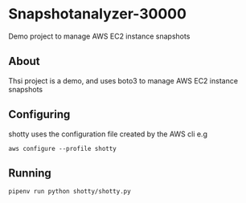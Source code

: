 # Snapshotanalyzer-30000

Demo project to manage AWS EC2 instance snapshots

## About

Thsi project is a demo, and uses boto3 to manage
AWS EC2 instance snapshots

## Configuring

shotty uses the configuration file created by the
AWS cli e.g

`aws configure --profile shotty`

## Running

`pipenv run python shotty/shotty.py`
